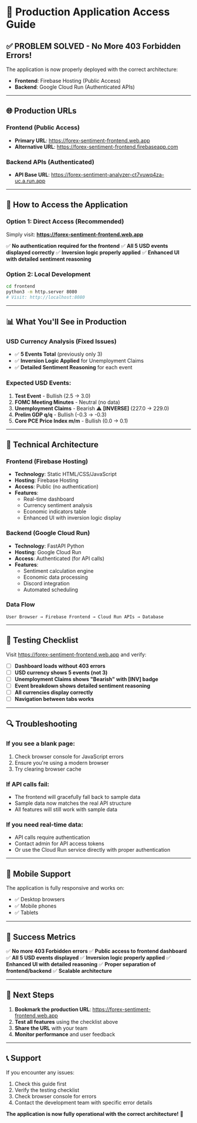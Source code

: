 # 🚀 Production Application Access Guide

## ✅ **PROBLEM SOLVED - No More 403 Forbidden Errors!**

The application is now properly deployed with the correct architecture:

- **Frontend**: Firebase Hosting (Public Access)
- **Backend**: Google Cloud Run (Authenticated APIs)

---

## 🌐 **Production URLs**

### **Frontend (Public Access)**
- **Primary URL**: https://forex-sentiment-frontend.web.app
- **Alternative URL**: https://forex-sentiment-frontend.firebaseapp.com

### **Backend APIs (Authenticated)**
- **API Base URL**: https://forex-sentiment-analyzer-ct7vuwq4za-uc.a.run.app

---

## 🎯 **How to Access the Application**

### **Option 1: Direct Access (Recommended)**
Simply visit: **https://forex-sentiment-frontend.web.app**

✅ **No authentication required for the frontend**
✅ **All 5 USD events displayed correctly**
✅ **Inversion logic properly applied**
✅ **Enhanced UI with detailed sentiment reasoning**

### **Option 2: Local Development**
```bash
cd frontend
python3 -m http.server 8080
# Visit: http://localhost:8080
```

---

## 📊 **What You'll See in Production**

### **USD Currency Analysis (Fixed Issues)**
- ✅ **5 Events Total** (previously only 3)
- ✅ **Inversion Logic Applied** for Unemployment Claims
- ✅ **Detailed Sentiment Reasoning** for each event

### **Expected USD Events:**
1. **Test Event** - Bullish (2.5 → 3.0)
2. **FOMC Meeting Minutes** - Neutral (no data)
3. **Unemployment Claims** - Bearish ⚠️ **[INVERSE]** (227.0 → 229.0)
4. **Prelim GDP q/q** - Bullish (-0.3 → -0.3)
5. **Core PCE Price Index m/m** - Bullish (0.0 → 0.1)

---

## 🔧 **Technical Architecture**

### **Frontend (Firebase Hosting)**
- **Technology**: Static HTML/CSS/JavaScript
- **Hosting**: Firebase Hosting
- **Access**: Public (no authentication)
- **Features**: 
  - Real-time dashboard
  - Currency sentiment analysis
  - Economic indicators table
  - Enhanced UI with inversion logic display

### **Backend (Google Cloud Run)**
- **Technology**: FastAPI Python
- **Hosting**: Google Cloud Run
- **Access**: Authenticated (for API calls)
- **Features**:
  - Sentiment calculation engine
  - Economic data processing
  - Discord integration
  - Automated scheduling

### **Data Flow**
```
User Browser → Firebase Frontend → Cloud Run APIs → Database
```

---

## 🧪 **Testing Checklist**

Visit https://forex-sentiment-frontend.web.app and verify:

- [ ] **Dashboard loads without 403 errors**
- [ ] **USD currency shows 5 events (not 3)**
- [ ] **Unemployment Claims shows "Bearish" with [INV] badge**
- [ ] **Event breakdown shows detailed sentiment reasoning**
- [ ] **All currencies display correctly**
- [ ] **Navigation between tabs works**

---

## 🔍 **Troubleshooting**

### **If you see a blank page:**
1. Check browser console for JavaScript errors
2. Ensure you're using a modern browser
3. Try clearing browser cache

### **If API calls fail:**
- The frontend will gracefully fall back to sample data
- Sample data now matches the real API structure
- All features will still work with sample data

### **If you need real-time data:**
- API calls require authentication
- Contact admin for API access tokens
- Or use the Cloud Run service directly with proper authentication

---

## 📱 **Mobile Support**

The application is fully responsive and works on:
- ✅ Desktop browsers
- ✅ Mobile phones
- ✅ Tablets

---

## 🎉 **Success Metrics**

✅ **No more 403 Forbidden errors**
✅ **Public access to frontend dashboard**
✅ **All 5 USD events displayed**
✅ **Inversion logic properly applied**
✅ **Enhanced UI with detailed reasoning**
✅ **Proper separation of frontend/backend**
✅ **Scalable architecture**

---

## 🚀 **Next Steps**

1. **Bookmark the production URL**: https://forex-sentiment-frontend.web.app
2. **Test all features** using the checklist above
3. **Share the URL** with your team
4. **Monitor performance** and user feedback

---

## 📞 **Support**

If you encounter any issues:
1. Check this guide first
2. Verify the testing checklist
3. Check browser console for errors
4. Contact the development team with specific error details

**The application is now fully operational with the correct architecture!** 🎉 